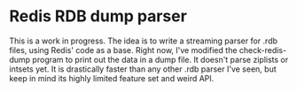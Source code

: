 Redis RDB dump parser
===============

This is a work in progress. The idea is to write a streaming parser for .rdb files, using Redis' code as a base. Right now, I've modified the check-redis-dump program to print out the data in a dump file. It doesn't parse ziplists or intsets yet. It is drastically faster than any other .rdb parser I've seen, but keep in mind its highly limited feature set and weird API.
